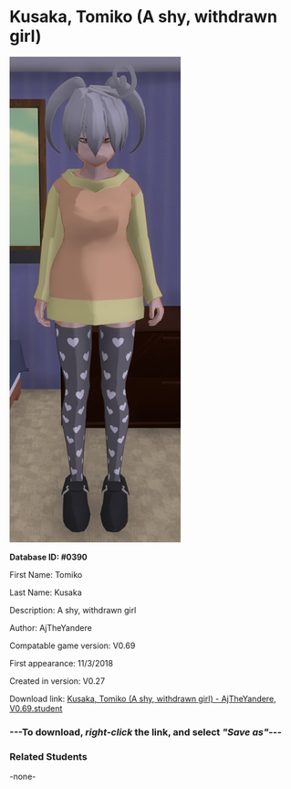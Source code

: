 # Kusaka, Tomiko (A shy, withdrawn girl)

<img src="../../Files/Images/Kusaka, Tomiko (A shy, withdrawn girl).png" title="Kusaka, Tomiko (A shy, withdrawn girl) - AjTheYandere, V0.69">

**Database ID: #0390**

First Name: Tomiko

Last Name: Kusaka

Description: A shy, withdrawn girl

Author: AjTheYandere

Compatable game version: V0.69

First appearance: 11/3/2018

Created in version: V0.27

Download link: <a href="https://raw.githubusercontent.com/Arbiter1223/Daigaku-Gurashi-Custom-Students/master/Files/Student%20Files/Kusaka%2C%20Tomiko%20(A%20shy%2C%20withdrawn%20girl)%20-%20AjTheYandere%2C%20V0.69.student">Kusaka, Tomiko (A shy, withdrawn girl) - AjTheYandere, V0.69.student</a>

### ---**To download, _right-click_ the link, and select _"Save as"_**---

### Related Students

-none-
